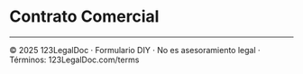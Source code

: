 # Contrato Comercial

---
© 2025 123LegalDoc · Formulario DIY · No es asesoramiento legal · Términos: 123LegalDoc.com/terms

